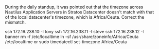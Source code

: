 During the daily standup, it was pointed out that the timezone across Nautilus Application Servers in Stratos Datacenter doesn't match with that of the local datacenter's timezone, which is Africa/Ceuta.
Correct the mismatch.

ssh 172.16.238.10 -l tony
ssh 172.16.238.11 -l steve
ssh 172.16.238.12 -l banner
rm -f /etc/localtime
ln -sf /usr/share/zoneinfo/Africa/Ceuta /etc/localtime
or
sudo timedatectl set-timezone Africa/Ceuta